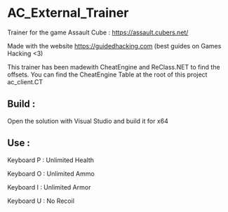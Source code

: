 # AC_External_Trainer

Trainer for the game Assault Cube : https://assault.cubers.net/

Made with the website https://guidedhacking.com (best guides on Games Hacking <3)

This trainer has been madewith CheatEngine and ReClass.NET to find the offsets. You can find the CheatEngine Table at the root of this project ac_client.CT

## Build : 

Open the solution with Visual Studio and build it for x64

## Use :

Keyboard P : Unlimited Health

Keyboard O : Unlimited Ammo

Keyboard I : Unlimited Armor

Keyboard U : No Recoil
